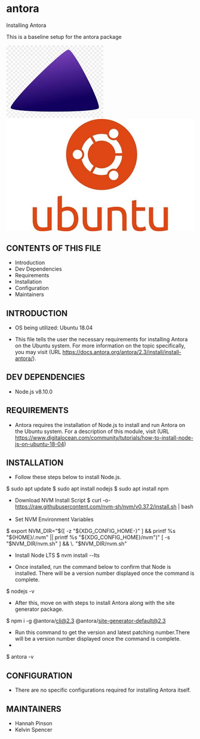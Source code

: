 # antora

Installing Antora

This is a baseline setup for the antora package

![antora logo](./img/antora.jpg)
![ubuntu logo](./img/ubuntu.jpg)


CONTENTS OF THIS FILE
---------------------

* Introduction
* Dev Dependencies
* Requirements
 * Installation
 * Configuration
 * Maintainers


 INTRODUCTION
------------

* OS being utilized: Ubuntu 18.04 

* This file tells the user the necessary requirements for installing Antora on the Ubuntu system. 
For more information on the topic specifically, you may visit 
(URL https://docs.antora.org/antora/2.3/install/install-antora/). 

DEV DEPENDENCIES
--------------
* Node.js v8.10.0

REQUIREMENTS
------------

* Antora requires the installation of Node.js to install and run Antora on the Ubuntu system.
For a description of this module, visit (URL https://www.digitalocean.com/community/tutorials/how-to-install-node-js-on-ubuntu-18-04)

INSTALLATION
------------

* Follow these steps below to install Node.js.

$ sudo apt update
$ sudo apt install nodejs
$ sudo apt install npm

* Download NVM Install Script
$ curl -o- https://raw.githubusercontent.com/nvm-sh/nvm/v0.37.2/install.sh | bash
​
* Set NVM Environment Variables

$ export NVM_DIR="$([ -z "${XDG_CONFIG_HOME-}" ] && printf %s "${HOME}/.nvm" || printf %s "${XDG_CONFIG_HOME}/nvm")"
[ -s "$NVM_DIR/nvm.sh" ] && \. "$NVM_DIR/nvm.sh"
​
* Install Node LTS
$ nvm install --lts

* Once installed, run the command below to confirm that Node is installed. There will be a version number displayed once the command is complete. 

$ nodejs -v 

* After this, move on with steps to install Antora along with the site generator package.

$ npm i -g @antora/cli@2.3 @antora/site-generator-default@2.3
​
* Run this command to get the version and latest patching number.There will be a version number displayed once the command is complete. 
* 
$ antora -v



CONFIGURATION
-------------

* There are no specific configurations required for installing Antora itself.


MAINTAINERS
-----------

* Hannah Pinson
* Kelvin Spencer 
